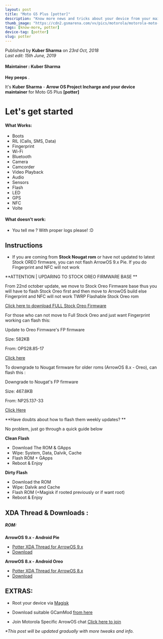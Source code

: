 ```yaml
---
layout: post
title: "Moto G5 Plus [potter]"
description: "Know more news and tricks about your device from your maintainer."
thumb_image: "https://cdn2.gsmarena.com/vv/pics/motorola/motorola-moto-g5-plus-1.jpg"
tags: [know-more, potter]
device-tag: [potter]
slug: potter
---
```

Published by **Kuber Sharma** on _23rd Oct, 2018_ <br> 
_Last edit: 15th June, 2019_

#### Maintainer : Kuber Sharma

**Hey peeps**  .

It's **Kuber Sharma** - **Arrow OS Project Incharge and your device maintainer** for Moto G5 Plus **[potter]**

# Let's get started


#### What Works:
  - Boots
  - RIL (Calls, SMS, Data)
  - Fingerprint
  - Wi-Fi
  - Bluetooth
  - Camera
  - Camcorder
  - Video Playback
  - Audio
  - Sensors
  - Flash
  - LED
  - GPS
  - NFC
  - Volte


#### What doesn't work:
  - You tell me ? With proper logs please! :D

## Instructions
  - If you are coming from **Stock Nougat rom** or have not updated to latest Stock OREO firmware, you can not flash ArrowOS 9.x Pie. If you do Fingerprint and NFC will not work


**ATTENTION | UPDARING TO STOCK OREO FIRMWARE BASE **

From 22nd october update, we move to Stock Oreo Firmware base thus you will have to flash Stock Oreo first and then move to ArrowOS build else Fingerprint and NFC will not work
TWRP Flashable Stock Oreo rom

[Click here to download FULL Stock Oreo Firmware](https://forum.xda-developers.com/g5-plus/development/oreo-twrp-flashable-stock-builds-coming-t3830482)

For those who can not move to Full Stock Oreo and just want Fingerprint working can flash this: 

Update to Oreo Firmware's FP firmware

Size: 582KB

From: OPS28.85-17

[Click here](https://sourceforge.net/projects/arrow-os/files/arrow-9.x/potter/Upgrade-FP_firmware_OPS28.85-17-Potter.zip/download)


To downgrade to Nougat firmware for older roms (ArrowOS 8.x - Oreo), can flash this :

Downgrade to Nougat's FP firmware 

Size: 467.8KB

From: NP25.137-33

[Click Here](https://www.androidfilehost.com/?fid=1322778262904029634)

**Have doubts about how to flash them weekly updates? **

No problem, just go through a quick guide below

**Clean Flash**
  - Download The ROM & GApps
  - Wipe: System, Data, Dalvik, Cache
  - Flash ROM + GApps
  - Reboot & Enjoy

**Dirty Flash**
  - Download the ROM
  - Wipe: Dalvik and Cache
  - Flash ROM (+Magisk if rooted previously or if want root)
  - Reboot & Enjoy


## XDA Thread & Downloads :
##### ROM:

**ArrowOS 9.x - Android Pie**

   - [Potter XDA Thread for ArrowOS 9.x](https://forum.xda-developers.com/g5-plus/development/rom-pie-9-x-arrowos-9-x-t3838052)
   - [Download](https://sourceforge.net/projects/arrow-os/files/arrow-9.x/potter)


**ArrowOS 8.x - Android Oreo**

   - [Potter XDA Thread for ArrowOS 8.x](https://forum.xda-developers.com/g5-plus/development/rom-arrowos-moto-g5-plus-t3817526)
   - [Download](https://sourceforge.net/projects/arrow-os/files/arrow-8.x/potter)


## EXTRAS:

   - Root your device via [Magisk](https://forum.xda-developers.com/apps/magisk/official-magisk-v7-universal-systemless-t3473445)
   - Download suitable GCamMod [from here](https://sourceforge.net/projects/arrow-os/files/arrow-9.x/potter/GCam-Minimal-Mod-jhenrique09.apk/download)

   - Join Motorola Specific ArrowOS chat [Click here to join](https://t.me/joinchat/Iuhd60Wx1neAol8P-2Omhw)

 _*This post will be updated gradually with more tweaks and info._
